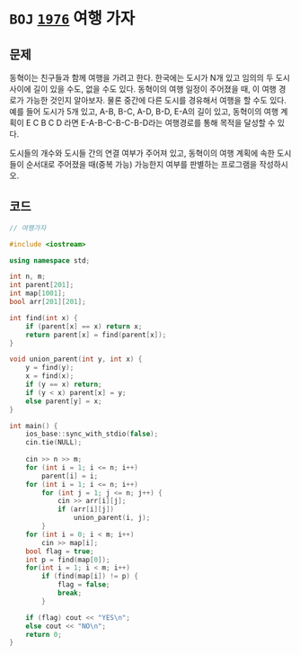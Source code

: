 # `BOJ` [`1976`](https://www.acmicpc.net/problem/1976) 여행 가자



## 문제

동혁이는 친구들과 함께 여행을 가려고 한다. 한국에는 도시가 N개 있고 임의의 두 도시 사이에 길이 있을 수도, 없을 수도 있다. 동혁이의 여행 일정이 주어졌을 때, 이 여행 경로가 가능한 것인지 알아보자. 물론 중간에 다른 도시를 경유해서 여행을 할 수도 있다. 예를 들어 도시가 5개 있고, A-B, B-C, A-D, B-D, E-A의 길이 있고, 동혁이의 여행 계획이 E C B C D 라면 E-A-B-C-B-C-B-D라는 여행경로를 통해 목적을 달성할 수 있다.

도시들의 개수와 도시들 간의 연결 여부가 주어져 있고, 동혁이의 여행 계획에 속한 도시들이 순서대로 주어졌을 때(중복 가능) 가능한지 여부를 판별하는 프로그램을 작성하시오.



## 코드

```cpp
// 여행가자

#include <iostream>

using namespace std;

int n, m;
int parent[201];
int map[1001];
bool arr[201][201];

int find(int x) {
	if (parent[x] == x) return x;
	return parent[x] = find(parent[x]);
}

void union_parent(int y, int x) {
	y = find(y);
	x = find(x);
	if (y == x) return;
	if (y < x) parent[x] = y;
	else parent[y] = x;
}

int main() {
	ios_base::sync_with_stdio(false);
	cin.tie(NULL);
	
	cin >> n >> m;
	for (int i = 1; i <= n; i++)
		parent[i] = i;
	for (int i = 1; i <= n; i++)
		for (int j = 1; j <= n; j++) {
			cin >> arr[i][j];
			if (arr[i][j])
				union_parent(i, j);
		}
	for (int i = 0; i < m; i++)
		cin >> map[i];
	bool flag = true;
	int p = find(map[0]);
	for(int i = 1; i < m; i++)
		if (find(map[i]) != p) {
			flag = false;
			break;
		}

	if (flag) cout << "YES\n";
	else cout << "NO\n";
	return 0;
}
```


